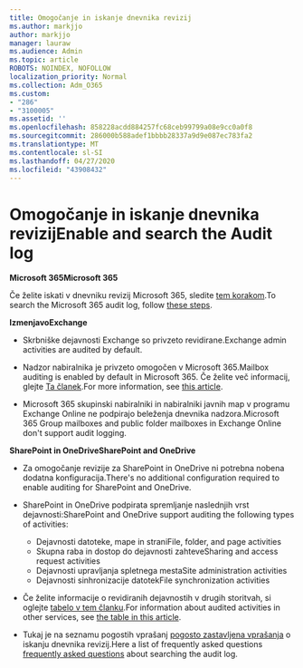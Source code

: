 ```yaml
---
title: Omogočanje in iskanje dnevnika revizij
ms.author: markjjo
author: markjjo
manager: lauraw
ms.audience: Admin
ms.topic: article
ROBOTS: NOINDEX, NOFOLLOW
localization_priority: Normal
ms.collection: Adm_O365
ms.custom:
- "286"
- "3100005"
ms.assetid: ''
ms.openlocfilehash: 858228acdd884257fc68ceb99799a08e9cc0a0f8
ms.sourcegitcommit: 286000b588adef1bbbb28337a9d9e087ec783fa2
ms.translationtype: MT
ms.contentlocale: sl-SI
ms.lasthandoff: 04/27/2020
ms.locfileid: "43908432"
---
```

# <a name="enable-and-search-the-audit-log"></a><span data-ttu-id="8c78a-102">Omogočanje in iskanje dnevnika revizij</span><span class="sxs-lookup"><span data-stu-id="8c78a-102">Enable and search the Audit log</span></span>

<span data-ttu-id="8c78a-103">**Microsoft 365**</span><span class="sxs-lookup"><span data-stu-id="8c78a-103">**Microsoft 365**</span></span>

<span data-ttu-id="8c78a-104">Če želite iskati v dnevniku revizij Microsoft 365, sledite [tem korakom](https://docs.microsoft.com/office365/securitycompliance/search-the-audit-log-in-security-and-compliance#search-the-audit-log).</span><span class="sxs-lookup"><span data-stu-id="8c78a-104">To search the Microsoft 365 audit log, follow [these steps](https://docs.microsoft.com/office365/securitycompliance/search-the-audit-log-in-security-and-compliance#search-the-audit-log).</span></span>

<span data-ttu-id="8c78a-105">**Izmenjavo**</span><span class="sxs-lookup"><span data-stu-id="8c78a-105">**Exchange**</span></span>

- <span data-ttu-id="8c78a-106">Skrbniške dejavnosti Exchange so privzeto revidirane.</span><span class="sxs-lookup"><span data-stu-id="8c78a-106">Exchange admin activities are audited by default.</span></span>

- <span data-ttu-id="8c78a-107">Nadzor nabiralnika je privzeto omogočen v Microsoft 365.</span><span class="sxs-lookup"><span data-stu-id="8c78a-107">Mailbox auditing is enabled by default in Microsoft 365.</span></span> <span data-ttu-id="8c78a-108">Če želite več informacij, glejte [Ta članek](https://docs.microsoft.com/office365/securitycompliance/enable-mailbox-auditing).</span><span class="sxs-lookup"><span data-stu-id="8c78a-108">For more information, see  [this article](https://docs.microsoft.com/office365/securitycompliance/enable-mailbox-auditing).</span></span>

- <span data-ttu-id="8c78a-109">Microsoft 365 skupinski nabiralniki in nabiralniki javnih map v programu Exchange Online ne podpirajo beleženja dnevnika nadzora.</span><span class="sxs-lookup"><span data-stu-id="8c78a-109">Microsoft 365 Group mailboxes and public folder mailboxes in Exchange Online don't support audit logging.</span></span>

<span data-ttu-id="8c78a-110">**SharePoint in OneDrive**</span><span class="sxs-lookup"><span data-stu-id="8c78a-110">**SharePoint and OneDrive**</span></span>

- <span data-ttu-id="8c78a-111">Za omogočanje revizije za SharePoint in OneDrive ni potrebna nobena dodatna konfiguracija.</span><span class="sxs-lookup"><span data-stu-id="8c78a-111">There's no additional configuration required to enable auditing for SharePoint and OneDrive.</span></span>

- <span data-ttu-id="8c78a-112">SharePoint in OneDrive podpirata spremljanje naslednjih vrst dejavnosti:</span><span class="sxs-lookup"><span data-stu-id="8c78a-112">SharePoint and OneDrive support auditing the following types of activities:</span></span>

    - <span data-ttu-id="8c78a-113">Dejavnosti datoteke, mape in strani</span><span class="sxs-lookup"><span data-stu-id="8c78a-113">File, folder, and page activities</span></span>
    - <span data-ttu-id="8c78a-114">Skupna raba in dostop do dejavnosti zahteve</span><span class="sxs-lookup"><span data-stu-id="8c78a-114">Sharing and access request activities</span></span>
    - <span data-ttu-id="8c78a-115">Dejavnosti upravljanja spletnega mesta</span><span class="sxs-lookup"><span data-stu-id="8c78a-115">Site administration activities</span></span>
    - <span data-ttu-id="8c78a-116">Dejavnosti sinhronizacije datotek</span><span class="sxs-lookup"><span data-stu-id="8c78a-116">File synchronization activities</span></span>

- <span data-ttu-id="8c78a-117">Če želite informacije o revidiranih dejavnostih v drugih storitvah, si oglejte [tabelo v tem članku](https://docs.microsoft.com/office365/securitycompliance/search-the-audit-log-in-security-and-compliance#audited-activities).</span><span class="sxs-lookup"><span data-stu-id="8c78a-117">For information about audited activities in other services, see  [the table in this article](https://docs.microsoft.com/office365/securitycompliance/search-the-audit-log-in-security-and-compliance#audited-activities).</span></span>

- <span data-ttu-id="8c78a-118">Tukaj je na seznamu pogostih vprašanj [pogosto zastavljena vprašanja](https://docs.microsoft.com/office365/securitycompliance/search-the-audit-log-in-security-and-compliance#frequently-asked-questions) o iskanju dnevnika revizij.</span><span class="sxs-lookup"><span data-stu-id="8c78a-118">Here a list of frequently asked questions [frequently asked questions](https://docs.microsoft.com/office365/securitycompliance/search-the-audit-log-in-security-and-compliance#frequently-asked-questions) about searching the audit log.</span></span>